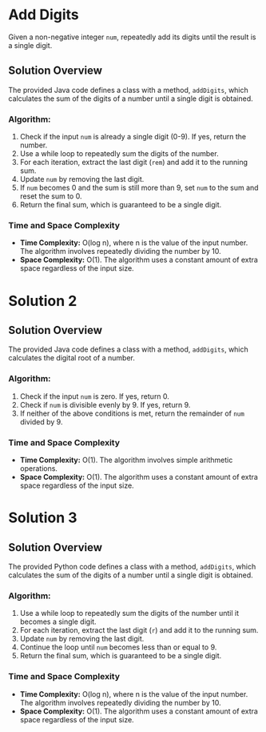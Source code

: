 # Add Digits

Given a non-negative integer `num`, repeatedly add its digits until the result is a single digit.

## Solution Overview

The provided Java code defines a class with a method, `addDigits`, which calculates the sum of the digits of a number until a single digit is obtained.

### Algorithm:

1. Check if the input `num` is already a single digit (0-9). If yes, return the number.
2. Use a while loop to repeatedly sum the digits of the number.
3. For each iteration, extract the last digit (`rem`) and add it to the running sum.
4. Update `num` by removing the last digit.
5. If `num` becomes 0 and the sum is still more than 9, set `num` to the sum and reset the sum to 0.
6. Return the final sum, which is guaranteed to be a single digit.

### Time and Space Complexity

- **Time Complexity:** O(log n), where n is the value of the input number. The algorithm involves repeatedly dividing the number by 10.
- **Space Complexity:** O(1). The algorithm uses a constant amount of extra space regardless of the input size.


# Solution 2
## Solution Overview

The provided Java code defines a class with a method, `addDigits`, which calculates the digital root of a number.

### Algorithm:

1. Check if the input `num` is zero. If yes, return 0.
2. Check if `num` is divisible evenly by 9. If yes, return 9.
3. If neither of the above conditions is met, return the remainder of `num` divided by 9.

### Time and Space Complexity

- **Time Complexity:** O(1). The algorithm involves simple arithmetic operations.
- **Space Complexity:** O(1). The algorithm uses a constant amount of extra space regardless of the input size.

# Solution 3
## Solution Overview

The provided Python code defines a class with a method, `addDigits`, which calculates the sum of the digits of a number until a single digit is obtained.

### Algorithm:

1. Use a while loop to repeatedly sum the digits of the number until it becomes a single digit.
2. For each iteration, extract the last digit (`r`) and add it to the running sum.
3. Update `num` by removing the last digit.
4. Continue the loop until `num` becomes less than or equal to 9.
5. Return the final sum, which is guaranteed to be a single digit.

### Time and Space Complexity

- **Time Complexity:** O(log n), where n is the value of the input number. The algorithm involves repeatedly dividing the number by 10.
- **Space Complexity:** O(1). The algorithm uses a constant amount of extra space regardless of the input size.
